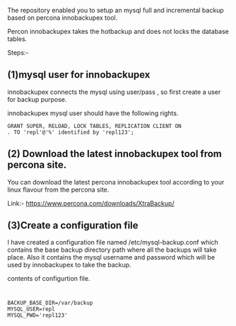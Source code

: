 The repository enabled you to setup an mysql full and incremental backup based on percona innobackupex tool. 

Percon innobackupex takes the hotbackup and does not locks the database tables.

Steps:-

<h2>(1)mysql user for innobackupex</h2>

innobackupex connects the mysql using user/pass , so first create a user for backup purpose.

innobackupex mysql user should have the following rights.

<code>GRANT SUPER, RELOAD, LOCK TABLES, REPLICATION CLIENT ON *.* TO 'repl'@'%' identified by 'repl123';</code>

<h2>(2) Download the latest innobackupex tool from percona site.</h2>

You can download the latest percona innobackupex tool according to your linux flavour from the percona site.

Link:- https://www.percona.com/downloads/XtraBackup/

<h2>(3)Create a configuration file</h2>

I have created a configuration file named /etc/mysql-backup.conf which contains the base backup directory path where all the backups will take place. Also it contains the mysql username and password which will be used by innobackupex to take the backup.

contents of configurtion file.
<code>
<pre>
BACKUP_BASE_DIR=/var/backup
MYSQL_USER=repl
MYSQL_PWD='repl123'
</pre>
</code>



